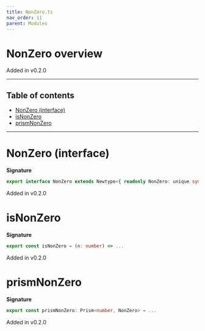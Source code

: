 ```yaml
---
title: NonZero.ts
nav_order: 11
parent: Modules
---
```


# NonZero overview

Added in v0.2.0

---

<h2 class="text-delta">Table of contents</h2>

- [NonZero (interface)](#nonzero-interface)
- [isNonZero](#isnonzero)
- [prismNonZero](#prismnonzero)

---

# NonZero (interface)

**Signature**

```ts
export interface NonZero extends Newtype<{ readonly NonZero: unique symbol }, number> {}
```

Added in v0.2.0

# isNonZero

**Signature**

```ts
export const isNonZero = (n: number) => ...
```

Added in v0.2.0

# prismNonZero

**Signature**

```ts
export const prismNonZero: Prism<number, NonZero> = ...
```

Added in v0.2.0
